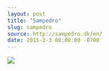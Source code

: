 ```yaml
---
layout: post
title: "Sampedro"
slug: sampedro
source: http://sampedro.dk/en/
date: 2015-2-3 00:00:00 -0700
---
```


<img src="{{ site.url }}/assets/img/screenshots/sampedro.jpg">
